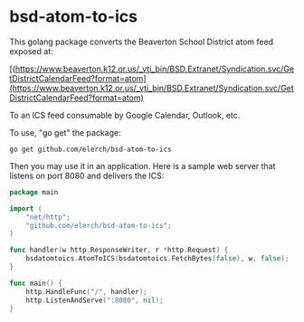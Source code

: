 # bsd-atom-to-ics

This golang package converts the Beaverton School District atom feed exposed at:

[(https://www.beaverton.k12.or.us/_vti_bin/BSD.Extranet/Syndication.svc/GetDistrictCalendarFeed?format=atom](https://www.beaverton.k12.or.us/_vti_bin/BSD.Extranet/Syndication.svc/GetDistrictCalendarFeed?format=atom)

To an ICS feed consumable by Google Calendar, Outlook, etc.

To use, "go get" the package:
```
go get github.com/elerch/bsd-atom-to-ics
```

Then you may use it in an application. Here is a sample web server that listens on port 8080 and delivers the ICS:

```go
package main

import (
    "net/http";
    "github.com/elerch/bsd-atom-to-ics";
)

func handler(w http.ResponseWriter, r *http.Request) {
    bsdatomtoics.AtomToICS(bsdatomtoics.FetchBytes(false), w, false);
}

func main() {
    http.HandleFunc("/", handler);
    http.ListenAndServe(":8080", nil);
}
```
